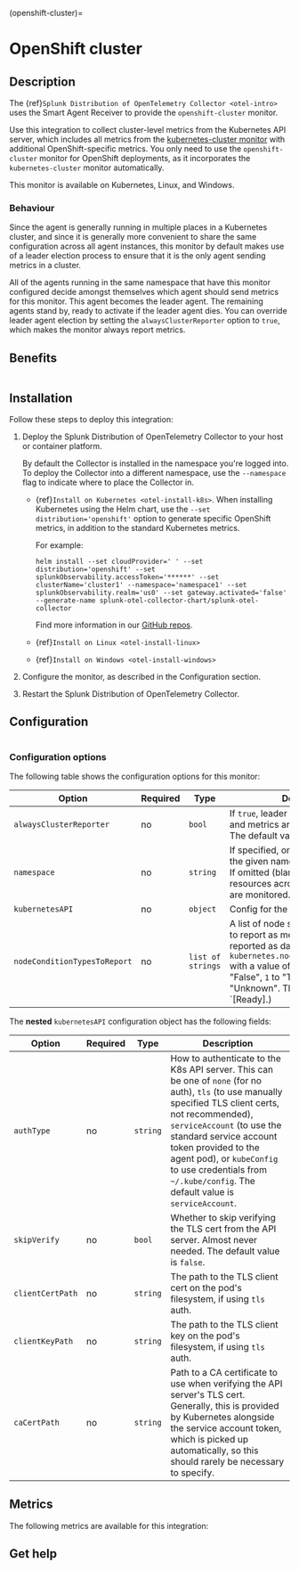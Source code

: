 (openshift-cluster)=

# OpenShift cluster

<meta name="description" content="Use this Splunk Observability Cloud integration for the OpenShift cluster monitor. See benefits, install, configuration, and metrics">

## Description

The {ref}`Splunk Distribution of OpenTelemetry Collector <otel-intro>` uses the Smart Agent Receiver to provide the `openshift-cluster` monitor.

Use this integration to collect cluster-level metrics from the Kubernetes API server, which includes all metrics from the [kubernetes-cluster monitor](https://docs.splunk.com/Observability/gdi/kubernetes-cluster/kubernetes-cluster.html#nav-Kubernetes-cluster) with additional OpenShift-specific metrics. You only need to use the `openshift-cluster` monitor for OpenShift deployments, as it incorporates the `kubernetes-cluster` monitor automatically.

This monitor is available on Kubernetes, Linux, and Windows.

### Behaviour

Since the agent is generally running in multiple places in a Kubernetes cluster, and since it is generally more convenient to share the same configuration across all agent instances, this monitor by default makes use of a leader election process to ensure that it is the only agent sending metrics in a cluster.

All of the agents running in the same namespace that have this monitor configured decide amongst themselves which agent should send metrics for this monitor. This agent becomes the leader agent. The remaining agents stand by, ready to activate if the leader agent dies. You can override leader agent election by setting the `alwaysClusterReporter` option to `true`, which makes the monitor always report metrics.

## Benefits

```{include} /_includes/benefits.md
```
## Installation

Follow these steps to deploy this integration:  

1. Deploy the Splunk Distribution of OpenTelemetry Collector to your host or container platform.
   
   By default the Collector is installed in the namespace you're logged into. To deploy the Collector into a different namespace, use the `--namespace` flag to indicate where to place the Collector in.

   - {ref}`Install on Kubernetes <otel-install-k8s>`. When installing Kubernetes using the Helm chart, use the `--set distribution='openshift'` option to generate specific OpenShift metrics, in addition to the standard Kubernetes metrics. 
   
      For example:
        ```
        helm install --set cloudProvider=' ' --set distribution='openshift' --set splunkObservability.accessToken='******' --set            clusterName='cluster1' --namespace='namespace1' --set splunkObservability.realm='us0' --set gateway.activated='false' --generate-name splunk-otel-collector-chart/splunk-otel-collector
        ```
   
      Find more information in our [GitHub repos](https://github.com/signalfx/splunk-otel-collector-chart>).

   - {ref}`Install on Linux <otel-install-linux>`
   
   - {ref}`Install on Windows <otel-install-windows>`

2. Configure the monitor, as described in the Configuration section.

3. Restart the Splunk Distribution of OpenTelemetry Collector.


## Configuration

```{include} /_includes/configuration.md
```

### Configuration options

The following table shows the configuration options for this monitor:

| Option | Required | Type | Description |
| --- | --- | --- | --- |
| `alwaysClusterReporter` | no | `bool` | If `true`, leader election is skipped and metrics are always reported. The default value is `false`. |
| `namespace` | no | `string` | If specified, only resources within the given namespace are monitored. If omitted (blank), all supported resources across all namespaces are monitored. |
| `kubernetesAPI` | no | `object` | Config for the K8s API client |
| `nodeConditionTypesToReport` | no | `list of strings` | A list of node status condition types to report as metrics. The metrics are reported as data points of the form `kubernetes.node_<type_snake_cased>` with a value of `0` corresponding to "False", `1` to "True", and `-1` to "Unknown". The default value is `[Ready].) |

The **nested** `kubernetesAPI` configuration object has the following fields:

| Option | Required | Type | Description |
| --- | --- | --- | --- |
| `authType` | no | `string` | How to authenticate to the K8s API server. This can be one of `none` (for no auth), `tls` (to use manually specified TLS client certs, not recommended), `serviceAccount` (to use the standard service account token provided to the agent pod), or `kubeConfig` to use credentials from `~/.kube/config`. The default value is `serviceAccount`. |
| `skipVerify` | no | `bool` | Whether to skip verifying the TLS cert from the API server. Almost never needed. The default value is `false`. |
| `clientCertPath` | no | `string` | The path to the TLS client cert on the pod's filesystem, if using `tls` auth. |
| `clientKeyPath` | no | `string` | The path to the TLS client key on the pod's filesystem, if using `tls` auth. |
| `caCertPath` | no | `string` | Path to a CA certificate to use when verifying the API server's TLS cert.  Generally, this is provided by Kubernetes alongside the service account token, which is picked up automatically, so this should rarely be necessary to specify. |

## Metrics

The following metrics are available for this integration:

<div class="metrics-yaml" url="https://raw.githubusercontent.com/signalfx/signalfx-agent/main/pkg/monitors/kubernetes/cluster/metadata.yaml"></div>

## Get help

```{include} /_includes/troubleshooting.md
```

